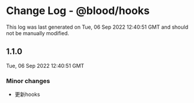 # Change Log - @blood/hooks

This log was last generated on Tue, 06 Sep 2022 12:40:51 GMT and should not be manually modified.

## 1.1.0
Tue, 06 Sep 2022 12:40:51 GMT

### Minor changes

- 更新hooks

